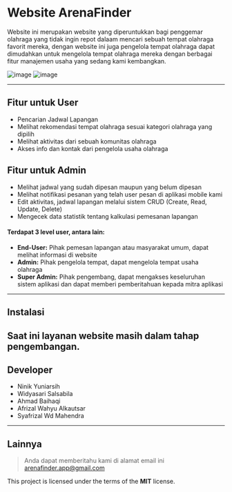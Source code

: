 Website ArenaFinder
============

Website ini merupakan website yang diperuntukkan bagi penggemar olahraga yang tidak ingin repot dalaam mencari sebuah tempat olahraga favorit mereka, dengan website ini juga pengelola tempat olahraga dapat dimudahkan untuk mengelola tempat olahraga mereka dengan berbagai fitur manajemen usaha yang sedang kami kembangkan.

![image](https://github.com/mahen-alim/ArenaFinder-Web/assets/124986850/edc015e8-08e2-4743-832d-51279f5bd458) 
![image](https://github.com/mahen-alim/ArenaFinder-Web/assets/124986850/13c03aa8-8475-429f-b7cc-5defd19dbc9a)


---

## Fitur untuk User
- Pencarian Jadwal Lapangan
- Melihat rekomendasi tempat olahraga sesuai kategori olahraga yang dipilih
- Melihat aktivitas dari sebuah komunitas olahraga 
- Akses info dan kontak dari pengelola usaha olahraga

## Fitur untuk Admin
- Melihat jadwal yang sudah dipesan maupun yang belum dipesan
- Melihat notifikasi pesanan yang telah user pesan di aplikasi mobile kami
- Edit aktivitas, jadwal lapangan melalui sistem CRUD (Create, Read, Update, Delete)
- Mengecek data statistik tentang kalkulasi pemesanan lapangan

#### Terdapat 3 level user, antara lain:
- **End-User:** Pihak pemesan lapangan atau masyarakat umum, dapat melihat informasi di website
- **Admin:** Pihak pengelola tempat, dapat mengelola tempat usaha olahraga 
- **Super Admin:** Pihak pengembang, dapat mengakses keseluruhan sistem aplikasi dan dapat memberi pemberitahuan kepada mitra aplikasi

---

## Instalasi
Saat ini layanan website masih dalam tahap pengembangan. 
---

## Developer
- Ninik Yuniarsih
- Widyasari Salsabila
- Ahmad Baihaqi
- Afrizal Wahyu Alkautsar
- Syafrizal Wd Mahendra

---

## Lainnya
>Anda dapat memberitahu kami di alamat email ini arenafinder.app@gmail.com

This project is licensed under the terms of the **MIT** license.

